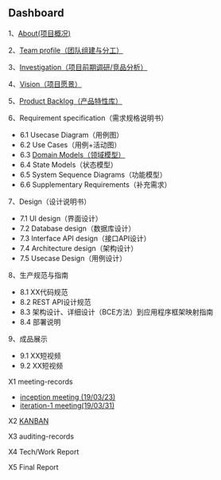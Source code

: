 ## Dashboard

1、[About(项目概况)](01-about.md)

2、[Team profile（团队组建与分工）](02-team-profile.md)

3、[Investigation（项目前期调研/竞品分析）](03-investigation.md)

4、[Vision（项目愿景）](04-vision.md)

5、[Product Backlog（产品特性库）](05-Product-Backlog.md)

6、Requirement specification（需求规格说明书）

-  6.1 Usecase Diagram（用例图）
- 6.2 Use Cases（用例+活动图）
- 6.3 [Domain Models（领域模型）](06-03-domain-model.md)
- 6.4 State Models（状态模型）
- 6.5 System Sequence Diagrams（功能模型）
- 6.6 Supplementary Requirements（补充需求）

7、Design（设计说明书）

- 7.1 UI design（界面设计）
- 7.2 Database design（数据库设计）
- 7.3 Interface API design（接口API设计）
- 7.4 Architecture design（架构设计）
- 7.5 Usecase Design（用例设计）

8、生产规范与指南

- 8.1 XX代码规范
- 8.2 REST API设计规范
- 8.3 架构设计、详细设计（BCE方法）到应用程序框架映射指南
- 8.4 部署说明

9、成品展示

- 9.1 XX短视频
- 9.2 XX短视频

X1 meeting-records

- [inception meeting (19/03/23)](X1-meeting-record0.md)
- [iteration-1 meeting(19/03/31)](X1-meeting-record1.md)

X2 [KANBAN](<https://github.com/orgs/money-hub/projects> )

X3 auditing-records

X4 Tech/Work Report

X5 Final Report
